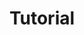 ---
layout: collection
title: "Tutorial"
permalink: /tutorial/
author profile: true
collection: tutorial
sort_by: date
sort_order: reverse
---